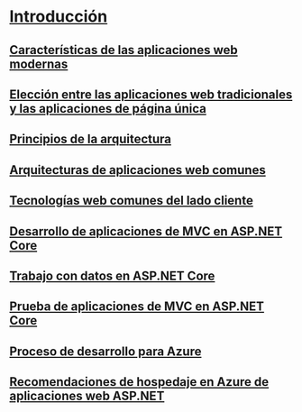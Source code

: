 # [Introducción](index.md)
## [Características de las aplicaciones web modernas](modern-web-applications-characteristics.md)
## [Elección entre las aplicaciones web tradicionales y las aplicaciones de página única](choose-between-traditional-web-and-single-page-apps.md)
## [Principios de la arquitectura](architectural-principles.md)
## [Arquitecturas de aplicaciones web comunes](common-web-application-architectures.md)
## [Tecnologías web comunes del lado cliente](common-client-side-web-technologies.md)
## [Desarrollo de aplicaciones de MVC en ASP.NET Core](develop-asp-net-core-mvc-apps.md)
## [Trabajo con datos en ASP.NET Core](work-with-data-in-asp-net-core-apps.md)
## [Prueba de aplicaciones de MVC en ASP.NET Core](test-asp-net-core-mvc-apps.md)
## [Proceso de desarrollo para Azure](development-process-for-azure.md)
## [Recomendaciones de hospedaje en Azure de aplicaciones web ASP.NET](azure-hosting-recommendations-for-asp-net-web-apps.md)
